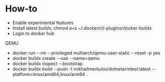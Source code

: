 # How-to

- Enable experimental features
- Install latest buildx, chmod a+x ~/.docker/cli-plugins/docker-buildx
- Login to docker hub

QEMU

- docker run --rm --privileged multiarch/qemu-user-static --reset -p yes
- docker buildx create --use --name=qemu
- docker buildx inspect --bootstrap
- docker buildx build --push -t mikhailmerkulov/dotnetarmtest:latest --platform=linux/amd64,linux/arm64 .